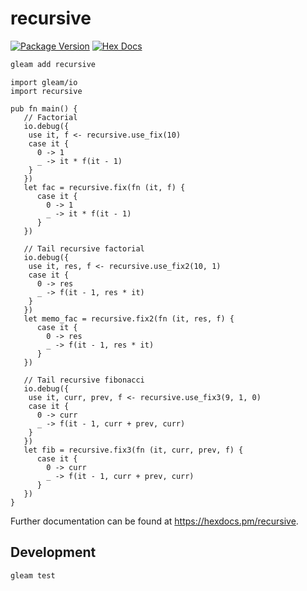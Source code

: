# recursive

[![Package Version](https://img.shields.io/hexpm/v/recursive)](https://hex.pm/packages/recursive)
[![Hex Docs](https://img.shields.io/badge/hex-docs-ffaff3)](https://hexdocs.pm/recursive/)

```sh
gleam add recursive
```

```gleam
import gleam/io
import recursive

pub fn main() {
   // Factorial
   io.debug({
    use it, f <- recursive.use_fix(10)
    case it {
      0 -> 1
      _ -> it * f(it - 1)
    }
   })
   let fac = recursive.fix(fn (it, f) {
      case it {
        0 -> 1
        _ -> it * f(it - 1)
      }
   })

   // Tail recursive factorial
   io.debug({
    use it, res, f <- recursive.use_fix2(10, 1)
    case it {
      0 -> res
      _ -> f(it - 1, res * it)
    }
   })
   let memo_fac = recursive.fix2(fn (it, res, f) {
      case it {
        0 -> res
        _ -> f(it - 1, res * it)
      }
   })

   // Tail recursive fibonacci
   io.debug({
    use it, curr, prev, f <- recursive.use_fix3(9, 1, 0)
    case it {
      0 -> curr
      _ -> f(it - 1, curr + prev, curr)
    }
   })
   let fib = recursive.fix3(fn (it, curr, prev, f) {
      case it {
        0 -> curr
        _ -> f(it - 1, curr + prev, curr)
      }
   })
}
```

Further documentation can be found at <https://hexdocs.pm/recursive>.

## Development

```sh
gleam test
```
